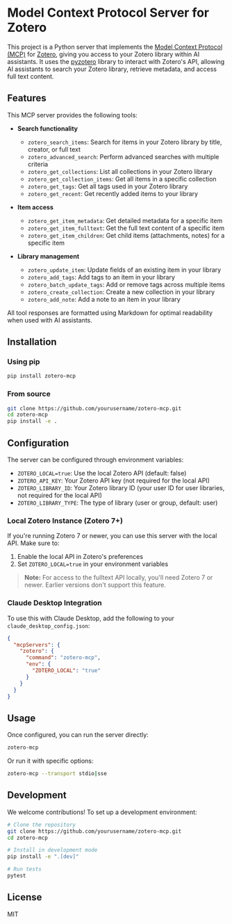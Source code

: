 # Model Context Protocol Server for Zotero

This project is a Python server that implements the [Model Context Protocol (MCP)](https://modelcontextprotocol.io/introduction) for [Zotero](https://www.zotero.org/), giving you access to your Zotero library within AI assistants. It uses the [pyzotero](https://github.com/urschrei/pyzotero) library to interact with Zotero's API, allowing AI assistants to search your Zotero library, retrieve metadata, and access full text content.

## Features

This MCP server provides the following tools:

- **Search functionality**
  - `zotero_search_items`: Search for items in your Zotero library by title, creator, or full text
  - `zotero_advanced_search`: Perform advanced searches with multiple criteria
  - `zotero_get_collections`: List all collections in your Zotero library
  - `zotero_get_collection_items`: Get all items in a specific collection
  - `zotero_get_tags`: Get all tags used in your Zotero library
  - `zotero_get_recent`: Get recently added items to your library

- **Item access**
  - `zotero_get_item_metadata`: Get detailed metadata for a specific item
  - `zotero_get_item_fulltext`: Get the full text content of a specific item
  - `zotero_get_item_children`: Get child items (attachments, notes) for a specific item

- **Library management**
  - `zotero_update_item`: Update fields of an existing item in your library
  - `zotero_add_tags`: Add tags to an item in your library
  - `zotero_batch_update_tags`: Add or remove tags across multiple items
  - `zotero_create_collection`: Create a new collection in your library
  - `zotero_add_note`: Add a note to an item in your library

All tool responses are formatted using Markdown for optimal readability when used with AI assistants.

## Installation

### Using pip

```bash
pip install zotero-mcp
```

### From source

```bash
git clone https://github.com/yourusername/zotero-mcp.git
cd zotero-mcp
pip install -e .
```

## Configuration

The server can be configured through environment variables:

- `ZOTERO_LOCAL=true`: Use the local Zotero API (default: false)
- `ZOTERO_API_KEY`: Your Zotero API key (not required for the local API)
- `ZOTERO_LIBRARY_ID`: Your Zotero library ID (your user ID for user libraries, not required for the local API)
- `ZOTERO_LIBRARY_TYPE`: The type of library (user or group, default: user)

### Local Zotero Instance (Zotero 7+)

If you're running Zotero 7 or newer, you can use this server with the local API. Make sure to:

1. Enable the local API in Zotero's preferences
2. Set `ZOTERO_LOCAL=true` in your environment variables

> **Note:** For access to the fulltext API locally, you'll need Zotero 7 or newer. Earlier versions don't support this feature.

### Claude Desktop Integration

To use this with Claude Desktop, add the following to your `claude_desktop_config.json`:

```json
{
  "mcpServers": {
    "zotero": {
      "command": "zotero-mcp",
      "env": {
        "ZOTERO_LOCAL": "true"
      }
    }
  }
}
```

## Usage

Once configured, you can run the server directly:

```bash
zotero-mcp
```

Or run it with specific options:

```bash
zotero-mcp --transport stdio|sse
```

## Development

We welcome contributions! To set up a development environment:

```bash
# Clone the repository
git clone https://github.com/yourusername/zotero-mcp.git
cd zotero-mcp

# Install in development mode
pip install -e ".[dev]"

# Run tests
pytest
```

## License

MIT
